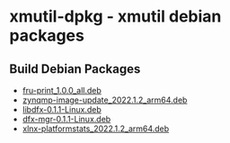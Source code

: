 xmutil-dpkg - xmutil debian packages
====================================

## Build Debian Packages

* [fru-print_1.0.0_all.deb](docs/build/fru-print.md)
* [zynqmp-image-update_2022.1.2_arm64.deb](docs/build/zynqmp-image-update.md)
* [libdfx-0.1.1-Linux.deb](docs/build/libdfx.md)
* [dfx-mgr-0.1.1-Linux.deb](docs/build/dfx-mgr.md)
* [xlnx-platformstats_2022.1.2_arm64.deb](docs/build/xlnx-platformstats.md)
